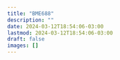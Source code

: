 ```yaml
---
title: "BME688"
description: ""
date: 2024-03-12T18:54:06-03:00
lastmod: 2024-03-12T18:54:06-03:00
draft: false
images: []
---
```

